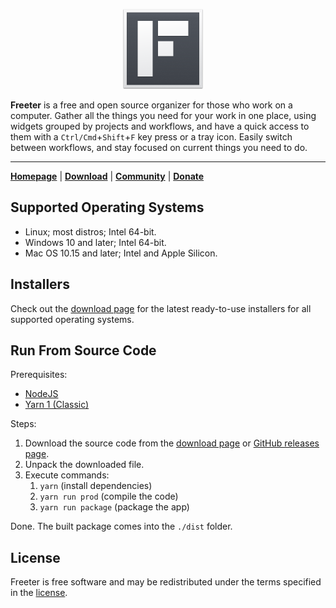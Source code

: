 <p align="center"><img src="https://raw.githubusercontent.com/FreeterApp/Freeter/master/resources/linux/freeter-icons/256x256.png" style="margin-right: 16px; width: 128px; height: 128px"/></p>

**Freeter** is a free and open source organizer for those who work on a computer. Gather all the things you need for your work in one place, using widgets grouped by projects and workflows, and have a quick access to them with a `Ctrl/Cmd`+`Shift`+`F` key press or a tray icon. Easily switch between workflows, and stay focused on current things you need to do.

---

[**Homepage**][home] | [**Download**][download] | [**Community**][community] | [**Donate**][donate]

## Supported Operating Systems

- Linux; most distros; Intel 64-bit.
- Windows 10 and later; Intel 64-bit.
- Mac OS 10.15 and later; Intel and Apple Silicon.

## Installers

Check out the [download page][download] for the latest ready-to-use installers for all supported operating systems.

## Run From Source Code

Prerequisites:
- [NodeJS](https://nodejs.org/en)
- [Yarn 1 (Classic)](https://classic.yarnpkg.com/lang/en/)

Steps:
1. Download the source code from the [download page][download] or [GitHub releases page](https://github.com/FreeterApp/Freeter/releases).
2. Unpack the downloaded file.
3. Execute commands:
    1. `yarn` (install dependencies)
    2. `yarn run prod` (compile the code)
    3. `yarn run package` (package the app)

Done. The built package comes into the `./dist` folder.

## License

Freeter is free software and may be redistributed under the terms specified in the [license].

[home]: https://freeter.io/v2/
[download]: https://freeter.io/v2/download
[community]: https://community.freeter.io/
[donate]: https://freeter.io/v2/sponsor
[license]: https://github.com/FreeterApp/Freeter/blob/master/COPYING
